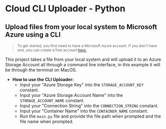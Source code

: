 # Cloud CLI Uploader - Python

## Upload files from your local system to Microsoft Azure using a CLI

> <sub>To get started, you first need to have a Microsoft Azure account. If you don't have one, you can create a free account [here.](https://azure.microsoft.com/en-us/free/search/?&ef_id=_k_Cj0KCQiA4NWrBhD-ARIsAFCKwWv39zVXs4ww7bj_IGmTJngZol8ZX835NOuvRgv7ygSk_rEe9lnrcGcaAg2vEALw_wcB_k_&OCID=AIDcmm5edswduu_SEM__k_Cj0KCQiA4NWrBhD-ARIsAFCKwWv39zVXs4ww7bj_IGmTJngZol8ZX835NOuvRgv7ygSk_rEe9lnrcGcaAg2vEALw_wcB_k_&gad_source=1&gclid=Cj0KCQiA4NWrBhD-ARIsAFCKwWv39zVXs4ww7bj_IGmTJngZol8ZX835NOuvRgv7ygSk_rEe9lnrcGcaAg2vEALw_wcB)</sub>

This project takes a file from your local system and will upload it to an Azure Storage Account all through a command line interface, in this example it will be through the terminal on MacOS.

- **How to use the CLI Uploader:**
  - Input your "Azure Storage Key" into the `STORAGE_ACCOUNT_KEY` constant.
  - Input your "Azure Storage Account Name" into the `STORAGE_ACCOUNT_NAME` constant.
  - Input your "Connection String" into the `CONNECTION_STRING` constant.
  - Input your "Container Name" into the `CONTAINER_NAME` constant.
  - Run the `main.py` file and provide the file path when prompted and the file name when prompted.

